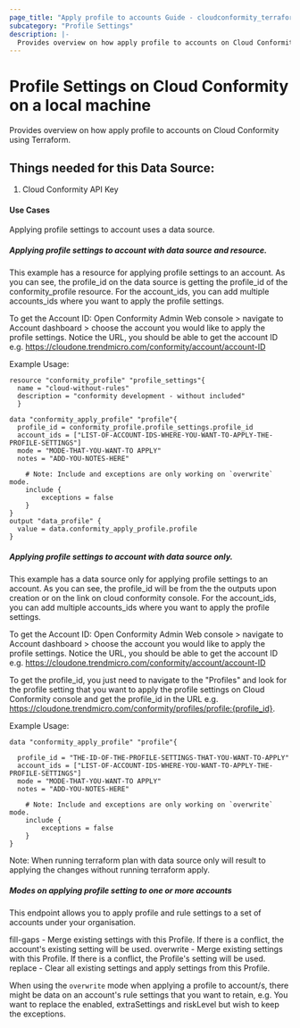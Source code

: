 ```yaml
---
page_title: "Apply profile to accounts Guide - cloudconformity_terraform"
subcategory: "Profile Settings"
description: |-
  Provides overview on how apply profile to accounts on Cloud Conformity using Terraform.
---
```


# Profile Settings on Cloud Conformity on a local machine
  Provides overview on how apply profile to accounts on Cloud Conformity using Terraform.

## Things needed for this Data Source:
1. Cloud Conformity API Key

#### Use Cases
Applying profile settings to account uses a data source.

##### Applying profile settings to account with data source and resource.
This example has a resource for applying profile settings to an account. As you can see, the profile_id on the data source is getting the profile_id of the conformity_profile resource. For the account_ids, you can add multiple accounts_ids where you want to apply the profile settings.

To get the Account ID:
Open Conformity Admin Web console > navigate to Account dashboard > choose the account you would like to apply the profile settings.
Notice the URL, you should be able to get the account ID e.g. https://cloudone.trendmicro.com/conformity/account/account-ID

Example Usage:

```hcl
resource "conformity_profile" "profile_settings"{
  name = "cloud-without-rules"
  description = "conformity development - without included"
  }

data "conformity_apply_profile" "profile"{
  profile_id = conformity_profile.profile_settings.profile_id
  account_ids = ["LIST-OF-ACCOUNT-IDS-WHERE-YOU-WANT-TO-APPLY-THE-PROFILE-SETTINGS"]
  mode = "MODE-THAT-YOU-WANT-TO APPLY"
  notes = "ADD-YOU-NOTES-HERE"

    # Note: Include and exceptions are only working on `overwrite` mode.
    include {
        exceptions = false
    }
}
output "data_profile" {
  value = data.conformity_apply_profile.profile
}
```

##### Applying profile settings to account with data source only.
This example has a data source only for applying profile settings to an account. As you can see, the profile_id will be from the the outputs upon creation or on the link on cloud conformity console. For the account_ids, you can add multiple accounts_ids where you want to apply the profile settings.

To get the Account ID:
Open Conformity Admin Web console > navigate to Account dashboard > choose the account you would like to apply the profile settings.
Notice the URL, you should be able to get the account ID e.g. https://cloudone.trendmicro.com/conformity/account/account-ID

To get the profile_id, you just need to navigate to the "Profiles" and look for the profile setting that you want to apply the profile settings on Cloud Conformity console and get the profile_id in the URL e.g. https://cloudone.trendmicro.com/conformity/profiles/profile:{profile_id}.

Example Usage:

```hcl
data "conformity_apply_profile" "profile"{

  profile_id = "THE-ID-OF-THE-PROFILE-SETTINGS-THAT-YOU-WANT-TO-APPLY"
  account_ids = ["LIST-OF-ACCOUNT-IDS-WHERE-YOU-WANT-TO-APPLY-THE-PROFILE-SETTINGS"]
  mode = "MODE-THAT-YOU-WANT-TO APPLY"
  notes = "ADD-YOU-NOTES-HERE"

    # Note: Include and exceptions are only working on `overwrite` mode.
    include {
        exceptions = false
    }
}
```
Note: When running terraform plan with data source only will result to applying the changes without running terraform apply.

##### Modes on applying profile setting to one or more accounts

This endpoint allows you to apply profile and rule settings to a set of accounts under your organisation.

fill-gaps -	Merge existing settings with this Profile. If there is a conflict, the account's existing setting will be used.
overwrite	- Merge existing settings with this Profile. If there is a conflict, the Profile's setting will be used.
replace	- Clear all existing settings and apply settings from this Profile.

When using the `overwrite` mode when applying a profile to account/s, there might be data on an account's rule settings that you want to retain, e.g. You want to replace the enabled, extraSettings and riskLevel but wish to keep the exceptions.